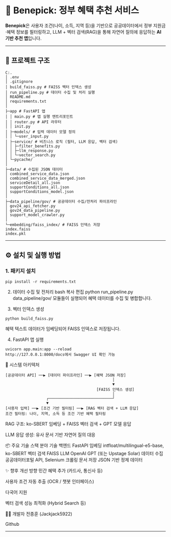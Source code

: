 # 📌 Benepick: 정부 혜택 추천 서비스

**Benepick**은 사용자 조건(나이, 소득, 지역 등)을 기반으로 공공데이터에서 정부 지원금·혜택 정보를 필터링하고, LLM + 벡터 검색(RAG)을 통해 자연어 질의에 응답하는 **AI 기반 추천 앱**입니다.

---

## 🧩 프로젝트 구조
```
C:.
│ .env
│ .gitignore
│ build_faiss.py # FAISS 벡터 인덱스 생성
│ run_pipeline.py # 데이터 수집 및 처리 실행
│ README.md
│ requirements.txt
│
├─app # FastAPI 앱
│ │ main.py # 앱 실행 엔트리포인트
│ │ router.py # API 라우터
│ │ init.py
│ ├─models/ # 입력 데이터 모델 정의
│ │ └─user_input.py
│ ├─service/ # 비즈니스 로직 (필터, LLM 응답, 벡터 검색)
│ │ ├─filter_benefits.py
│ │ ├─llm_response.py
│ │ └─vector_search.py
│ └─pycache/
│
├─data/ # 수집된 JSON 데이터
│ combined_service_data.json
│ combined_service_data_merged.json
│ serviceDetail_all.json
│ supportConditions_all.json
│ supportConditions_model.json
│
├─data_pipeline/gov/ # 공공데이터 수집/전처리 파이프라인
│ gov24_api_fetcher.py
│ gov24_data_pipeline.py
│ support_model_crawler.py
│
└─embedding/faiss_index/ # FAISS 인덱스 저장
index.faiss
index.pkl

```

---

## ⚙️ 설치 및 실행 방법

### 1. 패키지 설치
```
pip install -r requirements.txt
```
2. 데이터 수집 및 전처리
bash
복사
편집
python run_pipeline.py
data_pipeline/gov/ 모듈들이 실행되어 혜택 데이터를 수집 및 병합합니다.

3. 벡터 인덱스 생성
```
python build_faiss.py
```
혜택 텍스트 데이터가 임베딩되어 FAISS 인덱스로 저장됩니다.

4. FastAPI 앱 실행
```
uvicorn app.main:app --reload
http://127.0.0.1:8000/docs에서 Swagger UI 확인 가능
```

🧠 시스템 아키텍처
```
[공공데이터 API] ──▶ [데이터 파이프라인] ──▶ [혜택 JSON 저장]
                                               │
                                               ▼
                                        [FAISS 인덱스 생성]
                                               │
                  ┌────────────────────────────┘
                  ▼
[사용자 입력] ──▶ [조건 기반 필터링] ──▶ [RAG 벡터 검색 + LLM 응답]
조건 필터링: 나이, 지역, 소득 등 조건 기반 혜택 필터링
```
RAG 구조: ko-SBERT 임베딩 + FAISS 벡터 검색 + GPT 모델 응답

LLM 응답 생성: 유사 문서 기반 자연어 질의 대응

📦 주요 기술 스택
분야	기술
백엔드	FastAPI
임베딩	intfloat/multilingual-e5-base, ko-SBERT
벡터 검색	FAISS
LLM	OpenAI GPT (또는 Upstage Solar)
데이터 수집	공공데이터포털 API, Selenium 크롤링
문서 저장	JSON 기반 정제 데이터

✨ 향후 개선 방향
민간 혜택 추가 (카드사, 통신사 등)

사용자 조건 자동 추출 (OCR / 챗봇 인터페이스)

다국어 지원

벡터 검색 성능 최적화 (Hybrid Search 등)

🙋‍♂️ 개발자
전종훈 (Jackjack5922)

Github


---
